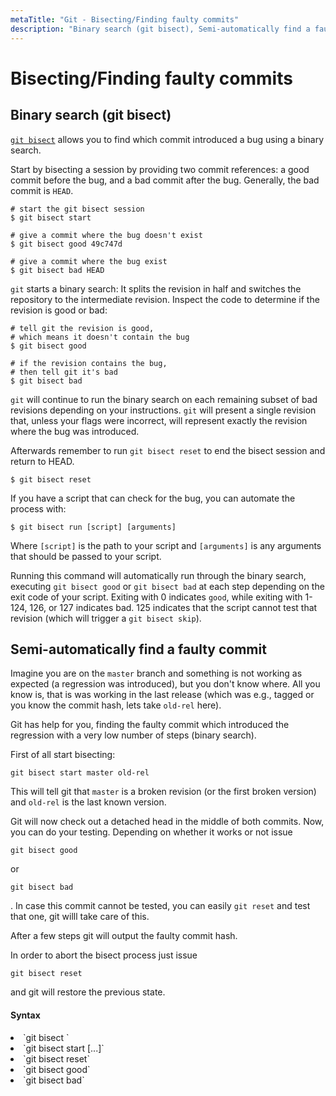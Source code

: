 ```yaml
---
metaTitle: "Git - Bisecting/Finding faulty commits"
description: "Binary search (git bisect), Semi-automatically find a faulty commit"
---
```


# Bisecting/Finding faulty commits




## Binary search (git bisect)


[`git bisect`](https://git-scm.com/docs/git-bisect) allows you to find which commit introduced a bug using a binary search.

Start by bisecting a session by providing two commit references: a good commit before the bug, and a bad commit after the bug. Generally, the bad commit is `HEAD`.

```git
# start the git bisect session
$ git bisect start

# give a commit where the bug doesn't exist
$ git bisect good 49c747d

# give a commit where the bug exist
$ git bisect bad HEAD

```

`git` starts a binary search: It splits the revision in half and switches the repository to the intermediate revision. Inspect the code to determine if the revision is good or bad:

```git
# tell git the revision is good,
# which means it doesn't contain the bug
$ git bisect good

# if the revision contains the bug,
# then tell git it's bad
$ git bisect bad

```

`git` will continue to run the binary search on each remaining subset of bad revisions depending on your instructions. `git` will present a single revision that, unless your flags were incorrect, will represent exactly the revision where the bug was introduced.

Afterwards remember to run `git bisect reset` to end the bisect session and return to HEAD.

```git
$ git bisect reset

```

If you have a script that can check for the bug, you can automate the process with:

```git
$ git bisect run [script] [arguments]

```

Where `[script]` is the path to your script and `[arguments]` is any arguments that should be passed to your script.

Running this command will automatically run through the binary search, executing `git bisect good` or `git bisect bad` at each step depending on the exit code of your script.  Exiting with 0 indicates `good`, while exiting with 1-124, 126, or 127 indicates bad.  125 indicates that the script cannot test that revision (which will trigger a `git bisect skip`).



## Semi-automatically find a faulty commit


Imagine you are on the `master` branch and something is not working as expected (a regression was introduced), but you don't know where. All you know is, that is was working in the last release (which was e.g., tagged or you know the commit hash, lets take `old-rel` here).

Git has help for you, finding the faulty commit which introduced the regression with a very low number of steps (binary search).

First of all start bisecting:

```git
git bisect start master old-rel

```

This will tell git that `master` is a broken revision (or the first broken version) and `old-rel` is the last known version.

Git will now check out a detached head in the middle of both commits. Now, you can do your testing. Depending on whether it works or not issue

```git
git bisect good

```

or

```git
git bisect bad

```

. In case this commit cannot be tested, you can easily `git reset` and test that one, git willl take care of this.

After a few steps git will output the faulty commit hash.

In order to abort the bisect process just issue

```git
git bisect reset

```

and git will restore the previous state.



#### Syntax


<li>
`git bisect <subcommand> <options>`
</li>
<li>
`git bisect start <bad> [<good>...]`
</li>
<li>
`git bisect reset`
</li>
<li>
`git bisect good`
</li>
<li>
`git bisect bad`
</li>

